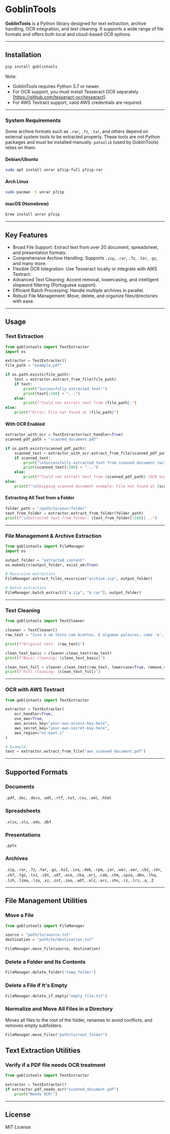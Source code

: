 
# GoblinTools

**GoblinTools** is a Python library designed for text extraction, archive handling, OCR integration, and text cleaning. It supports a wide range of file formats and offers both local and cloud-based OCR options.

---

## Installation

```bash
pip install goblintools
```

Note:
- GoblinTools requires Python 3.7 or newer.
- For OCR support, you must install Tesseract OCR separately [https://github.com/tesseract-ocr/tesseract].
- For AWS Textract support, valid AWS credentials are required.

---

### System Requirements

Some archive formats such as `.rar`, `.7z`, `.tar`, and others depend on external system tools to be extracted properly. These tools are not Python packages and must be installed manually. `patoolib` (used by GoblinTools) relies on them.

#### Debian/Ubuntu

```bash
sudo apt install unrar p7zip-full p7zip-rar
```

#### Arch Linux

```bash
sudo pacman -S unrar p7zip
```

#### macOS (Homebrew)

```bash
brew install unrar p7zip
```

---

## Key Features

- Broad File Support: Extract text from over 20 document, spreadsheet, and presentation formats.
- Comprehensive Archive Handling: Supports `.zip`, `.rar`, `.7z`, `.tar`, `.gz`, and many more.
- Flexible OCR Integration: Use Tesseract locally or integrate with AWS Textract.
- Advanced Text Cleaning: Accent removal, lowercasing, and intelligent stopword filtering (Portuguese support).
- Efficient Batch Processing: Handle multiple archives in parallel.
- Robust File Management: Move, delete, and organize files/directories with ease.

---

## Usage

### Text Extraction

```python
from goblintools import TextExtractor
import os

extractor = TextExtractor()
file_path = "example.pdf"

if os.path.exists(file_path):
    text = extractor.extract_from_file(file_path)
    if text:
        print("Successfully extracted text:")
        print(text[:200] + "...")
    else:
        print(f"Could not extract text from {file_path}.")
else:
    print(f"Error: File not found at {file_path}")
```

#### With OCR Enabled

```python
extractor_with_ocr = TextExtractor(ocr_handler=True)
scanned_pdf_path = "scanned_document.pdf"

if os.path.exists(scanned_pdf_path):
    scanned_text = extractor_with_ocr.extract_from_file(scanned_pdf_path)
    if scanned_text:
        print("\nSuccessfully extracted text from scanned document (with OCR):")
        print(scanned_text[:200] + "...")
    else:
        print(f"Could not extract text from {scanned_pdf_path} (OCR might be needed).")
else:
    print(f"\nSkipping scanned document example: File not found at {scanned_pdf_path}")
```

#### Extracting All Text from a Folder

```python
folder_path = "/path/to/your/folder"
text_from_folder = extractor.extract_from_folder(folder_path)
print(f"\nExtracted text from folder: {text_from_folder[:500]}...")
```

---

### File Management & Archive Extraction

```python
from goblintools import FileManager
import os

output_folder = "extracted_content"
os.makedirs(output_folder, exist_ok=True)

# Recursive extraction
FileManager.extract_files_recursive("archive.zip", output_folder)

# Batch extraction
FileManager.batch_extract(["a.zip", "b.rar"], output_folder)
```

---

### Text Cleaning

```python
from goblintools import TextCleaner

cleaner = TextCleaner()
raw_text = "Isso é um Teste com Acentos. E algumas palavras, como 'e', 'a', 'o', são stopwords."

print(f"Original text: {raw_text}")

clean_text_basic = cleaner.clean_text(raw_text)
print(f"Basic cleaning: {clean_text_basic}")

clean_text_full = cleaner.clean_text(raw_text, lowercase=True, remove_stopwords=True)
print(f"Full cleaning: {clean_text_full}")
```

---

### OCR with AWS Textract

```python
from goblintools import TextExtractor

extractor = TextExtractor(
    ocr_handler=True,
    use_aws=True,
    aws_access_key="your-aws-access-key-here",
    aws_secret_key="your-aws-secret-key-here",
    aws_region="us-east-1"
)

# Example:
text = extractor.extract_from_file("aws_scanned_document.pdf")
```

---

## Supported Formats

### Documents
`.pdf`, `.doc`, `.docx`, `.odt`, `.rtf`, `.txt`, `.csv`, `.xml`, `.html`

### Spreadsheets  
`.xlsx`, `.xls`, `.ods`, `.dbf`

### Presentations  
`.pptx`

### Archives  
`.zip`, `.rar`, `.7z`, `.tar`, `.gz`, `.bz2`, `.iso`, `.deb`, `.rpm`, `.jar`, `.war`, `.ear`, `.cbz`, `.cbr`, `.cb7`, `.tgz`, `.txz`, `.cbt`, `.udf`, `.ace`, `.cba`, `.arj`, `.cab`, `.chm`, `.cpio`, `.dms`, `.lha`, `.lzh`, `.lzma`, `.lzo`, `.xz`, `.zst`, `.zoo`, `.adf`, `.alz`, `.arc`, `.shn`, `.rz`, `.lrz`, `.a`, `.Z`

---

## File Management Utilities

### Move a File

```python
from goblintools import FileManager

source = "path/to/source.txt"
destination = "path/to/destination.txt"

FileManager.move_file(source, destination)
```

### Delete a Folder and Its Contents

```python
FileManager.delete_folder("temp_folder")
```

### Delete a File if It's Empty

```python
FileManager.delete_if_empty("empty_file.txt")
```

### Normalize and Move All Files in a Directory

Moves all files to the root of the folder, renames to avoid conflicts, and removes empty subfolders.

```python
FileManager.move_files("path/to/root_folder")
```


## Text Extraction Utilities

### Verify  if a PDF file needs OCR treatment

```python
from goblintools import TextExtractor

extractor = TextExtractor()
if extractor.pdf_needs_ocr("scanned_document.pdf")
    print("Needs OCR!")
```
---

## License

MIT License
